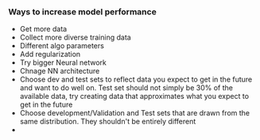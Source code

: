 ### Ways to increase model performance
* Get more data
* Collect more diverse training data
* Different algo parameters
* Add regularization
* Try bigger Neural network
* Chnage NN architecture
* Choose dev and test sets to reflect data you expect to get in the future
and want to do well on. Test set should not simply be 30% of the available data, try creating data that approximates what you expect to get in the future
* Choose development/Validation and Test sets that are drawn from the same distribution. They shouldn't be entirely different 
* 













